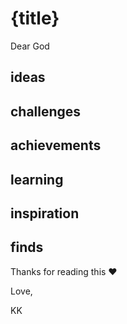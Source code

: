 # {title}


Dear God


## ideas

## challenges

## achievements

## learning 

## inspiration

## finds

Thanks for reading this ❤️

Love,

KK

